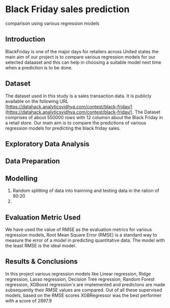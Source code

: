# Black Friday sales prediction  
comparison using various regression models 

## Introduction

BlackFriday is one of the major days for retailers across United states the main aim of our project is to compare various regression models for our selected dataaset and this can help in choosing a suitable model next time when a prediction is to be done.

## Dataset

The dataset used in this study is a sales transaction data. It is publicly available on the following URL  [https://datahack.analyticsvidhya.com/contest/black-friday/](https://datahack.analyticsvidhya.com/contest/black-friday/). The Dataset comprises of about 550000 rows with 12 columsn about the Black Friday in a retail store. Our main aim is to compare the predictions of various regression models for predicting the black friday sales.

## Exploratory Data Analysis

## Data Preparation


## Modelling
1. Random splitting of data into trainning and testing data in the ration of 80:20
2. 


## Evaluation Metric Used

We have used the value of RMSE as the evaluation metrics for various regression models, Root Mean Square Error (RMSE) is a standard way to measure the error of a model in predicting quantitative data. The model with the least RMSE is the ideal model. 

## Results & Conclusions

In this project various regression models like Linear regression, Ridge regression, Lasso regression, Decision Tree regression, Random Forest regression, XGBoost regression's are implemented and predictons are made subsequently their RMSE values are compared. Out of all these supervised models, based on the RMSE scores XGBRegressor was the best performer with a score of 2897.9


